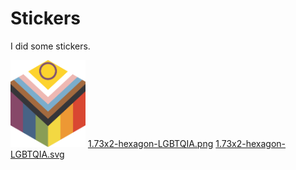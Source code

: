 # Stickers
I did some stickers.


<img alt="" src="1.73x2-hexagon-LGBTQIA.png" width="120" >
<a href="1.73x2-hexagon-LGBTQIA.png">1.73x2-hexagon-LGBTQIA.png</a>
<a href="1.73x2-hexagon-LGBTQIA.svg">1.73x2-hexagon-LGBTQIA.svg</a>